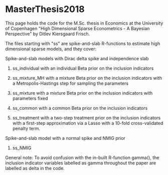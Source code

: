 # MasterThesis2018

This page holds the code for the M.Sc. thesis in Economics at the University of Copenhagen "High Dimensional Sparse 
Econometrics - A Bayesian Perspective" by Ditlev Kiersgaard Frisch.

The files starting with "ss" are spike-and-slab R-functions to estimate high dimensional sparse models, and they cover:

Spike-and-slab models with Dirac delta spike and independence slab
  1) ss_individual with an individual Beta prior on the inclusion indicators
  2) ss_mixture_MH with a mixture Beta prior on the inclusion indicators with a Metropolis-Hastings step for sampling the parameters
  3) ss_mixture with a mixture Beta prior on the inclusion indicators with parameters fixed
  4) ss_common with a common Beta prior on the inclusion indicators
  
  5) ss_treatment with a two-step treatment prior on the inclusion indicators with a first-step approximation via a Lasso          with a 10-fold cross-validated penalty term.
  
Spike-and-slab model with a normal spike and NMIG prior
  1) ss_NMIG

       
General note: To avoid confusion with the in-built R-function gamma(), the inclusion indicator variables labelled as gamma throughout the paper are labelled as delta in the code.
